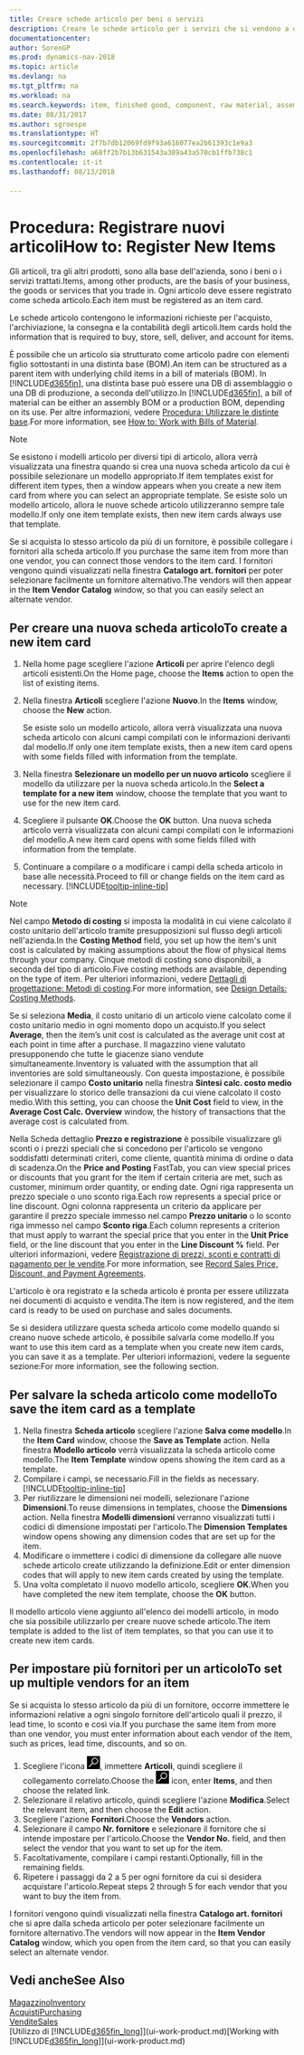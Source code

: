 ```yaml
---
title: Creare schede articolo per beni o servizi
description: Creare le schede articolo per i servizi che si vendono a ora e per i prodotti fisici, ad esempio articoli di assemblaggio, prodotti finiti, componenti o materie prime, che si vendono dal magazzino.
documentationcenter: 
author: SorenGP
ms.prod: dynamics-nav-2018
ms.topic: article
ms.devlang: na
ms.tgt_pltfrm: na
ms.workload: na
ms.search.keywords: item, finished good, component, raw material, assembly item
ms.date: 08/31/2017
ms.author: sgroespe
ms.translationtype: HT
ms.sourcegitcommit: 2f7b7db12069fd9f93a616077ea2b61393c1e9a3
ms.openlocfilehash: a68ff2b7b13b631543a309a43a570cb1ffb738c1
ms.contentlocale: it-it
ms.lasthandoff: 08/13/2018

---
```

# <a name="how-to-register-new-items"></a><span data-ttu-id="4cb59-103">Procedura: Registrare nuovi articoli</span><span class="sxs-lookup"><span data-stu-id="4cb59-103">How to: Register New Items</span></span>
<span data-ttu-id="4cb59-104">Gli articoli, tra gli altri prodotti, sono alla base dell'azienda, sono i beni o i servizi trattati.</span><span class="sxs-lookup"><span data-stu-id="4cb59-104">Items, among other products, are the basis of your business, the goods or services that you trade in.</span></span> <span data-ttu-id="4cb59-105">Ogni articolo deve essere registrato come scheda articolo.</span><span class="sxs-lookup"><span data-stu-id="4cb59-105">Each item must be registered as an item card.</span></span>

<span data-ttu-id="4cb59-106">Le schede articolo contengono le informazioni richieste per l'acquisto, l'archiviazione, la consegna e la contabilità degli articoli.</span><span class="sxs-lookup"><span data-stu-id="4cb59-106">Item cards hold the information that is required to buy, store, sell, deliver, and account for items.</span></span>

<span data-ttu-id="4cb59-107">È possibile che un articolo sia strutturato come articolo padre con elementi figlio sottostanti in una distinta base (BOM).</span><span class="sxs-lookup"><span data-stu-id="4cb59-107">An item can be structured as a parent item with underlying child items in a bill of materials (BOM).</span></span> <span data-ttu-id="4cb59-108">In [!INCLUDE[d365fin](includes/d365fin_md.md)], una distinta base può essere una DB di assemblaggio o una DB di produzione, a seconda dell'utilizzo.</span><span class="sxs-lookup"><span data-stu-id="4cb59-108">In [!INCLUDE[d365fin](includes/d365fin_md.md)], a bill of material can be either an assembly BOM or a production BOM, depending on its use.</span></span> <span data-ttu-id="4cb59-109">Per altre informazioni, vedere [Procedura: Utilizzare le distinte base](inventory-how-work-BOMs.md).</span><span class="sxs-lookup"><span data-stu-id="4cb59-109">For more information, see [How to: Work with Bills of Material](inventory-how-work-BOMs.md).</span></span>

> [!NOTE]  
>   <span data-ttu-id="4cb59-110">Se esistono i modelli articolo per diversi tipi di articolo, allora verrà visualizzata una finestra quando si crea una nuova scheda articolo da cui è possibile selezionare un modello appropriato.</span><span class="sxs-lookup"><span data-stu-id="4cb59-110">If item templates exist for different item types, then a window appears when you create a new item card from where you can select an appropriate template.</span></span> <span data-ttu-id="4cb59-111">Se esiste solo un modello articolo, allora le nuove schede articolo utilizzeranno sempre tale modello.</span><span class="sxs-lookup"><span data-stu-id="4cb59-111">If only one item template exists, then new item cards always use that template.</span></span>

<span data-ttu-id="4cb59-112">Se si acquista lo stesso articolo da più di un fornitore, è possibile collegare i fornitori alla scheda articolo.</span><span class="sxs-lookup"><span data-stu-id="4cb59-112">If you purchase the same item from more than one vendor, you can connect those vendors to the item card.</span></span> <span data-ttu-id="4cb59-113">I fornitori vengono quindi visualizzati nella finestra **Catalogo art. fornitori** per poter selezionare facilmente un fornitore alternativo.</span><span class="sxs-lookup"><span data-stu-id="4cb59-113">The vendors will then appear in the **Item Vendor Catalog** window, so that you can easily select an alternate vendor.</span></span>

## <a name="to-create-a-new-item-card"></a><span data-ttu-id="4cb59-114">Per creare una nuova scheda articolo</span><span class="sxs-lookup"><span data-stu-id="4cb59-114">To create a new item card</span></span>
1. <span data-ttu-id="4cb59-115">Nella home page scegliere l'azione **Articoli** per aprire l'elenco degli articoli esistenti.</span><span class="sxs-lookup"><span data-stu-id="4cb59-115">On the Home page, choose the **Items** action to open the list of existing items.</span></span>  
2. <span data-ttu-id="4cb59-116">Nella finestra **Articoli** scegliere l'azione **Nuovo**.</span><span class="sxs-lookup"><span data-stu-id="4cb59-116">In the **Items** window, choose the **New** action.</span></span>

    <span data-ttu-id="4cb59-117">Se esiste solo un modello articolo, allora verrà visualizzata una nuova scheda articolo con alcuni campi compilati con le informazioni derivanti dal modello.</span><span class="sxs-lookup"><span data-stu-id="4cb59-117">If only one item template exists, then a new item card opens with some fields filled with information from the template.</span></span>
3. <span data-ttu-id="4cb59-118">Nella finestra **Selezionare un modello per un nuovo articolo** scegliere il modello da utilizzare per la nuova scheda articolo.</span><span class="sxs-lookup"><span data-stu-id="4cb59-118">In the **Select a template for a new item** window, choose the template that you want to use for the new item card.</span></span>
4. <span data-ttu-id="4cb59-119">Scegliere il pulsante **OK**.</span><span class="sxs-lookup"><span data-stu-id="4cb59-119">Choose the **OK** button.</span></span> <span data-ttu-id="4cb59-120">Una nuova scheda articolo verrà visualizzata con alcuni campi compilati con le informazioni del modello.</span><span class="sxs-lookup"><span data-stu-id="4cb59-120">A new item card opens with some fields filled with information from the template.</span></span>
5. <span data-ttu-id="4cb59-121">Continuare a compilare o a modificare i campi della scheda articolo in base alle necessità.</span><span class="sxs-lookup"><span data-stu-id="4cb59-121">Proceed to fill or change fields on the item card as necessary.</span></span> [!INCLUDE[tooltip-inline-tip](includes/tooltip-inline-tip_md.md)]

> [!NOTE]
> <span data-ttu-id="4cb59-122">Nel campo **Metodo di costing** si imposta la modalità in cui viene calcolato il costo unitario dell'articolo tramite presupposizioni sul flusso degli articoli nell'azienda.</span><span class="sxs-lookup"><span data-stu-id="4cb59-122">In the **Costing Method** field, you set up how the item's unit cost is calculated by making assumptions about the flow of physical items through your company.</span></span> <span data-ttu-id="4cb59-123">Cinque metodi di costing sono disponibili, a seconda del tipo di articolo.</span><span class="sxs-lookup"><span data-stu-id="4cb59-123">Five costing methods are available, depending on the type of item.</span></span> <span data-ttu-id="4cb59-124">Per ulteriori informazioni, vedere [Dettagli di progettazione: Metodi di costing](design-details-costing-methods.md).</span><span class="sxs-lookup"><span data-stu-id="4cb59-124">For more information, see [Design Details: Costing Methods](design-details-costing-methods.md).</span></span>
>
> <span data-ttu-id="4cb59-125">Se si seleziona **Media**, il costo unitario di un articolo viene calcolato come il costo unitario medio in ogni momento dopo un acquisto.</span><span class="sxs-lookup"><span data-stu-id="4cb59-125">If you select **Average**, then the item’s unit cost is calculated as the average unit cost at each point in time after a purchase.</span></span> <span data-ttu-id="4cb59-126">Il magazzino viene valutato presupponendo che tutte le giacenze siano vendute simultaneamente.</span><span class="sxs-lookup"><span data-stu-id="4cb59-126">Inventory is valuated with the assumption that all inventories are sold simultaneously.</span></span> <span data-ttu-id="4cb59-127">Con questa impostazione, è possibile selezionare il campo **Costo unitario** nella finestra **Sintesi calc. costo medio** per visualizzare lo storico delle transazioni da cui viene calcolato il costo medio.</span><span class="sxs-lookup"><span data-stu-id="4cb59-127">With this setting, you can choose the **Unit Cost** field to view, in the **Average Cost Calc. Overview** window, the history of transactions that the average cost is calculated from.</span></span>

<span data-ttu-id="4cb59-128">Nella Scheda dettaglio **Prezzo e registrazione** è possibile visualizzare gli sconti o i prezzi speciali che si concedono per l'articolo se vengono soddisfatti determinati criteri, come cliente, quantità minima di ordine o data di scadenza.</span><span class="sxs-lookup"><span data-stu-id="4cb59-128">On the **Price and Posting** FastTab, you can view special prices or discounts that you grant for the item if certain criteria are met, such as customer, minimum order quantity, or ending date.</span></span> <span data-ttu-id="4cb59-129">Ogni riga rappresenta un prezzo speciale o uno sconto riga.</span><span class="sxs-lookup"><span data-stu-id="4cb59-129">Each row represents a special price or line discount.</span></span> <span data-ttu-id="4cb59-130">Ogni colonna rappresenta un criterio da applicare per garantire il prezzo speciale immesso nel campo **Prezzo unitario** o lo sconto riga immesso nel campo **Sconto riga**.</span><span class="sxs-lookup"><span data-stu-id="4cb59-130">Each column represents a criterion that must apply to warrant the special price that you enter in the **Unit Price** field, or the line discount that you enter in the **Line Discount %** field.</span></span> <span data-ttu-id="4cb59-131">Per ulteriori informazioni, vedere [Registrazione di prezzi, sconti e contratti di pagamento per le vendite](sales-how-record-sales-price-discount-payment-agreements.md).</span><span class="sxs-lookup"><span data-stu-id="4cb59-131">For more information, see [Record Sales Price, Discount, and Payment Agreements](sales-how-record-sales-price-discount-payment-agreements.md).</span></span>

<span data-ttu-id="4cb59-132">L'articolo è ora registrato e la scheda articolo è pronta per essere utilizzata nei documenti di acquisto e vendita.</span><span class="sxs-lookup"><span data-stu-id="4cb59-132">The item is now registered, and the item card is ready to be used on purchase and sales documents.</span></span>

<span data-ttu-id="4cb59-133">Se si desidera utilizzare questa scheda articolo come modello quando si creano nuove schede articolo, è possibile salvarla come modello.</span><span class="sxs-lookup"><span data-stu-id="4cb59-133">If you want to use this item card as a template when you create new item cards, you can save it as a template.</span></span> <span data-ttu-id="4cb59-134">Per ulteriori informazioni, vedere la seguente sezione:</span><span class="sxs-lookup"><span data-stu-id="4cb59-134">For more information, see the following section.</span></span>

## <a name="to-save-the-item-card-as-a-template"></a><span data-ttu-id="4cb59-135">Per salvare la scheda articolo come modello</span><span class="sxs-lookup"><span data-stu-id="4cb59-135">To save the item card as a template</span></span>
1. <span data-ttu-id="4cb59-136">Nella finestra **Scheda articolo** scegliere l'azione **Salva come modello**.</span><span class="sxs-lookup"><span data-stu-id="4cb59-136">In the **Item Card** window, choose the **Save as Template** action.</span></span> <span data-ttu-id="4cb59-137">Nella finestra **Modello articolo** verrà visualizzata la scheda articolo come modello.</span><span class="sxs-lookup"><span data-stu-id="4cb59-137">The **Item Template** window opens showing the item card as a template.</span></span>
2. <span data-ttu-id="4cb59-138">Compilare i campi, se necessario.</span><span class="sxs-lookup"><span data-stu-id="4cb59-138">Fill in the fields as necessary.</span></span> [!INCLUDE[tooltip-inline-tip](includes/tooltip-inline-tip_md.md)]
3. <span data-ttu-id="4cb59-139">Per riutilizzare le dimensioni nei modelli, selezionare l'azione **Dimensioni**.</span><span class="sxs-lookup"><span data-stu-id="4cb59-139">To reuse dimensions in templates, choose the **Dimensions** action.</span></span> <span data-ttu-id="4cb59-140">Nella finestra **Modelli dimensioni** verranno visualizzati tutti i codici di dimensione impostati per l'articolo.</span><span class="sxs-lookup"><span data-stu-id="4cb59-140">The **Dimension Templates** window opens showing any dimension codes that are set up for the item.</span></span>
4. <span data-ttu-id="4cb59-141">Modificare o immettere i codici di dimensione da collegare alle nuove schede articolo create utilizzando la definizione.</span><span class="sxs-lookup"><span data-stu-id="4cb59-141">Edit or enter dimension codes that will apply to new item cards created by using the template.</span></span>
5. <span data-ttu-id="4cb59-142">Una volta completato il nuovo modello articolo, scegliere **OK**.</span><span class="sxs-lookup"><span data-stu-id="4cb59-142">When you have completed the new item template, choose the **OK** button.</span></span>

<span data-ttu-id="4cb59-143">Il modello articolo viene aggiunto all'elenco dei modelli articolo, in modo che sia possibile utilizzarlo per creare nuove schede articolo.</span><span class="sxs-lookup"><span data-stu-id="4cb59-143">The item template is added to the list of item templates, so that you can use it to create new item cards.</span></span>

## <a name="to-set-up-multiple-vendors-for-an-item"></a><span data-ttu-id="4cb59-144">Per impostare più fornitori per un articolo</span><span class="sxs-lookup"><span data-stu-id="4cb59-144">To set up multiple vendors for an item</span></span>  
<span data-ttu-id="4cb59-145">Se si acquista lo stesso articolo da più di un fornitore, occorre immettere le informazioni relative a ogni singolo fornitore dell'articolo quali il prezzo, il lead time, lo sconto e così via.</span><span class="sxs-lookup"><span data-stu-id="4cb59-145">If you purchase the same item from more than one vendor, you must enter information about each vendor of the item, such as prices, lead time, discounts, and so on.</span></span>  

1.  <span data-ttu-id="4cb59-146">Scegliere l'icona ![Cerca pagina o report](media/ui-search/search_small.png "icona Cerca pagina o report"), immettere **Articoli**, quindi scegliere il collegamento correlato.</span><span class="sxs-lookup"><span data-stu-id="4cb59-146">Choose the ![Search for Page or Report](media/ui-search/search_small.png "Search for Page or Report icon") icon, enter **Items**, and then choose the related link.</span></span>  
2.  <span data-ttu-id="4cb59-147">Selezionare il relativo articolo, quindi scegliere l'azione **Modifica**.</span><span class="sxs-lookup"><span data-stu-id="4cb59-147">Select the relevant item, and then choose the **Edit** action.</span></span>  
3.  <span data-ttu-id="4cb59-148">Scegliere l'azione **Fornitori**.</span><span class="sxs-lookup"><span data-stu-id="4cb59-148">Choose the **Vendors** action.</span></span>  
4.  <span data-ttu-id="4cb59-149">Selezionare il campo **Nr. fornitore** e selezionare il fornitore che si intende impostare per l'articolo.</span><span class="sxs-lookup"><span data-stu-id="4cb59-149">Choose the **Vendor No.** field, and then select the vendor that you want to set up for the item.</span></span>  
5.  <span data-ttu-id="4cb59-150">Facoltativamente, compilare i campi restanti.</span><span class="sxs-lookup"><span data-stu-id="4cb59-150">Optionally, fill in the remaining fields.</span></span>  
6.  <span data-ttu-id="4cb59-151">Ripetere i passaggi da 2 a 5 per ogni fornitore da cui si desidera acquistare l'articolo.</span><span class="sxs-lookup"><span data-stu-id="4cb59-151">Repeat steps 2 through 5 for each vendor that you want to buy the item from.</span></span>

<span data-ttu-id="4cb59-152">I fornitori vengono quindi visualizzati nella finestra **Catalogo art. fornitori** che si apre dalla scheda articolo per poter selezionare facilmente un fornitore alternativo.</span><span class="sxs-lookup"><span data-stu-id="4cb59-152">The vendors will now appear in the **Item Vendor Catalog** window, which you open from the item card, so that you can easily select an alternate vendor.</span></span>

## <a name="see-also"></a><span data-ttu-id="4cb59-153">Vedi anche</span><span class="sxs-lookup"><span data-stu-id="4cb59-153">See Also</span></span>
  [<span data-ttu-id="4cb59-154">Magazzino</span><span class="sxs-lookup"><span data-stu-id="4cb59-154">Inventory</span></span>](inventory-manage-inventory.md)  
  [<span data-ttu-id="4cb59-155">Acquisti</span><span class="sxs-lookup"><span data-stu-id="4cb59-155">Purchasing</span></span>](purchasing-manage-purchasing.md)  
  [<span data-ttu-id="4cb59-156">Vendite</span><span class="sxs-lookup"><span data-stu-id="4cb59-156">Sales</span></span>](sales-manage-sales.md)  
  <span data-ttu-id="4cb59-157">[Utilizzo di [!INCLUDE[d365fin_long](includes/d365fin_long_md.md)]](ui-work-product.md)</span><span class="sxs-lookup"><span data-stu-id="4cb59-157">[Working with [!INCLUDE[d365fin_long](includes/d365fin_long_md.md)]](ui-work-product.md)</span></span>

# #

